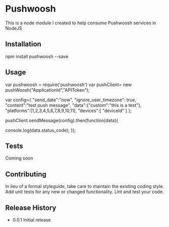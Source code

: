 Pushwoosh
================

This is a node module I created to help consume Pushwoosh services in NodeJS

## Installation

  npm install pushwoosh --save

## Usage

  var pushwoosh = require('pushwoosh')
     var pushClient= new pushWoosh("ApplicationId","APIToken");

  var config={
  "send_date":"now",
  "ignore_user_timezone": true,
  "content":"test push message",
  "data":{"custom":"this is a test"},
  "platforms":[1,2,3,4,5,6,7,8,9,10,11],
  "devices":[
    "deviceId"
  ]
};

pushClient.sendMessage(config).then(function(data){

console.log(data.status_code);
});
## Tests

  Coming soon

## Contributing

In lieu of a formal styleguide, take care to maintain the existing coding style.
Add unit tests for any new or changed functionality. Lint and test your code.

## Release History

* 0.0.1 Initial release